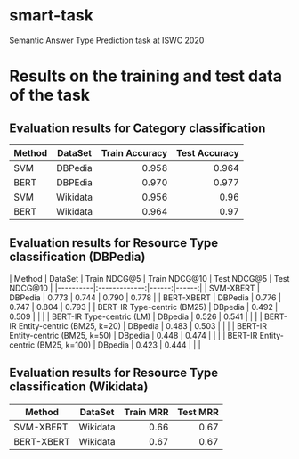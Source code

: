 # smart-task
Semantic Answer Type Prediction task at ISWC 2020

# Results on the training and test data of the task
## Evaluation results for Category classification

| Method   |      DataSet      |  Train Accuracy | Test Accuracy |
|----------|:-------------:|------:|------:|
| SVM |  DBPedia | 0.958 |  0.964 |
| BERT |    DBPEdia   |  0.970 |0.977 |
| SVM | Wikidata |    0.956 |0.96 | 
| BERT | Wikidata |    0.964 | 0.97 |

## Evaluation results for Resource Type classification  (DBPedia)

| Method   |      DataSet      |  Train NDCG@5 | Train NDCG@10 | Test  NDCG@5 | Test NDCG@10 |
|----------|:-------------:|------:|------:|
| SVM-XBERT |  DBPedia | 0.773 | 0.744 | 0.790 | 0.778 | 
| BERT-XBERT |  DBPedia | 0.776 | 0.747 |  0.804 | 0.793 |
| BERT-IR Type-centric (BM25) | DBpedia | 0.492 | 0.509 | | |
| BERT-IR Type-centric (LM) | DBpedia | 0.526 | 0.541 | | | 
| BERT-IR Entity-centric (BM25, k=20) | DBpedia | 0.483 | 0.503 | | |
| BERT-IR Entity-centric (BM25, k=50) | DBpedia | 0.448 | 0.474 | | |
| BERT-IR Entity-centric (BM25, k=100) | DBpedia | 0.423 | 0.444 | | |


## Evaluation results for Resource Type classification  (Wikidata)
| Method   |      DataSet      |  Train MRR | Test MRR | 
|----------|:-------------:|------:|------:|
| SVM-XBERT | Wikidata |  0.66  | 0.67|
| BERT-XBERT | Wikidata |  0.67  | 0.67|

